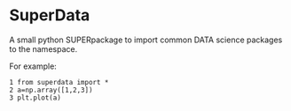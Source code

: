 # SuperData

A small python SUPERpackage to import common DATA science packages to the namespace.

For example:
```
1 from superdata import *
2 a=np.array([1,2,3])
3 plt.plot(a)
```
<!-- 
---
## installation
 Easy installation using pip: https://pypi.org/project/SimStat/0.1/ -->
